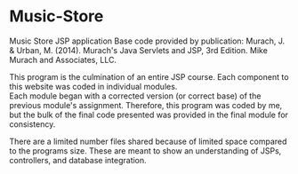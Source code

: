 # Music-Store
Music Store JSP application 
Base code provided by publication: 
Murach, J. & Urban, M. (2014). Murach's Java Servlets and JSP, 3rd Edition. Mike Murach and Associates, LLC.

This program is the culmination of an entire JSP course.
Each component to this website was coded in individual modules.  
Each module began with a corrected version (or correct base) of the previous module's assignment.
Therefore, this program was coded by me, but the bulk of the final code presented was provided in the final module for consistency.

There are a limited number files shared because of limited space compared to the programs size.
These are meant to show an understanding of JSPs, controllers, and database integration.  

